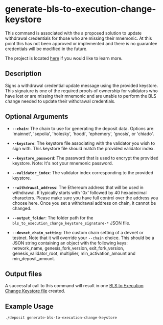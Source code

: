 # generate-bls-to-execution-change-keystore

<div class="warning">
This command is associated with the a proposed solution to update withdrawal credentials for those who are missing their mnemonic. At this point this has not been approved or implemented and there is no guarantee credentials will be modified in the future.

The project is located [here](https://github.com/eth-educators/update-credentials-without-mnemonic) if you would like to learn more.
</div>

## Description
Signs a withdrawal credential update message using the provided keystore. This signature is one of the required proofs of ownership for validators who have lost or are missing their mnemonic and are unable to perform the BLS change needed to update their withdrawal credentials.

## Optional Arguments

- **`--chain`**: The chain to use for generating the deposit data. Options are: 'mainnet', 'sepolia', 'holesky', 'hoodi', 'ephemery', 'gnosis', or 'chiado'.

- **`--keystore`**: The keystore file associating with the validator you wish to sign with. This keystore file should match the provided validator index.

- **`--keystore_password`**: The password that is used to encrypt the provided keystore. Note: It's not your mnemonic password. <span class="warning"></span>

- **`--validator_index`**: The validator index corresponding to the provided keystore.

- **`--withdrawal_address`**: The Ethereum address that will be used in withdrawal. It typically starts with '0x' followed by 40 hexadecimal characters. Please make sure you have full control over the address you choose here. Once you set a withdrawal address on chain, it cannot be changed.

- **`--output_folder`**: The folder path for the `bls_to_execution_change_keystore_signature-*` JSON file.

- **`--devnet_chain_setting`**: The custom chain setting of a devnet or testnet. Note that it will override your `--chain` choice. This should be a JSON string containing an object with the following keys: network_name, genesis_fork_version, exit_fork_version, genesis_validator_root, multiplier, min_activation_amount and min_deposit_amount.

## Output files
A successful call to this command will result in one [BLS to Execution Change Keystore file](bls_to_execution_change_keystore_file.md) created.

## Example Usage

```sh
./deposit generate-bls-to-execution-change-keystore
```
